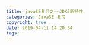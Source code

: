 ```yaml
---
title: javaSE复习之——JDK5新特性
categories: JavaSE 复习
copyright: true
date: 2019-04-11 14:20:54
tags:
---
```

